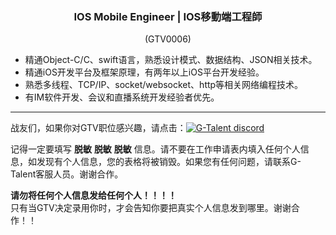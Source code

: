 <h3 align="center">IOS Mobile Engineer | IOS移動端⼯程師</h3>
<p align="center">(GTV0006)</p>
  
- 精通Object-C/C、swift语⾔，熟悉设计模式、数据结构、JSON相关技术。
- 精通iOS开发平台及框架原理，有两年以上iOS平台开发经验。
- 熟悉多线程、TCP/IP、socket/websocket、http等相关⽹络编程技术。
- 有IM软件开发、会议和直播系统开发经验者优先。
   
---
战友们，如果你对GTV职位感兴趣，请点击：<a href="https://discord.com/channels/722949830200000574/723334876027289601"><img src="https://img.shields.io/badge/discord-apply--for--job-green?logo=discord&style=for-the-badge" alt="G-Talent discord"></a>   
  
记得一定要填写 **脱敏** **脱敏** **脱敏** 信息。请不要在工作申请表内填入任何个人信息，如发现有个人信息，您的表格将被销毁。如果您有任何问题，请联系G-Talent客服人员。谢谢合作。
   
**请勿将任何个人信息发给任何个人！！！！**   
只有当GTV决定录用你时，才会告知你要把真实个人信息发到哪里。谢谢合作！！
